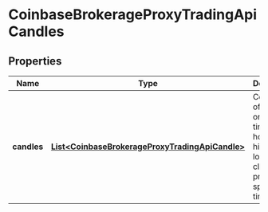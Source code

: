 
# CoinbaseBrokerageProxyTradingApiCandles

## Properties
Name | Type | Description | Notes
------------ | ------------- | ------------- | -------------
**candles** | [**List&lt;CoinbaseBrokerageProxyTradingApiCandle&gt;**](CoinbaseBrokerageProxyTradingApiCandle.md) | Collection of candles, ordered by time, each holding the high, open, low and close prices for a specific timeframe | 




